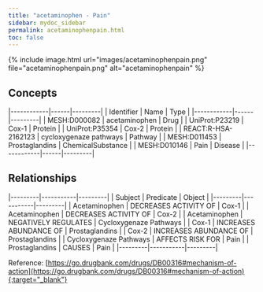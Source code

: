 ```yaml
---
title: "acetaminophen - Pain"
sidebar: mydoc_sidebar
permalink: acetaminophenpain.html
toc: false 
---
```


{% include image.html url="images/acetaminophenpain.png" file="acetaminophenpain.png" alt="acetaminophenpain" %}

## Concepts

|------------|------|---------|
| Identifier | Name | Type    |
|------------|------|---------|
| MESH:D000082 | acetaminophen | Drug |
| UniProt:P23219 | Cox-1 | Protein |
| UniProt:P35354 | Cox-2 | Protein |
| REACT:R-HSA-2162123 | cycloxygenaze pathways | Pathway |
| MESH:D011453 | Prostaglandins | ChemicalSubstance |
| MESH:D010146 | Pain | Disease |
|------------|------|---------|

## Relationships

|---------|-----------|---------|
| Subject | Predicate | Object  |
|---------|-----------|---------|
| Acetaminophen | DECREASES ACTIVITY OF | Cox-1 |
| Acetaminophen | DECREASES ACTIVITY OF | Cox-2 |
| Acetaminophen | NEGATIVELY REGULATES | Cycloxygenaze Pathways |
| Cox-1 | INCREASES ABUNDANCE OF | Prostaglandins |
| Cox-2 | INCREASES ABUNDANCE OF | Prostaglandins |
| Cycloxygenaze Pathways | AFFECTS RISK FOR | Pain |
| Prostaglandins | CAUSES | Pain |
|---------|-----------|---------|

Reference: [https://go.drugbank.com/drugs/DB00316#mechanism-of-action](https://go.drugbank.com/drugs/DB00316#mechanism-of-action){:target="_blank"}